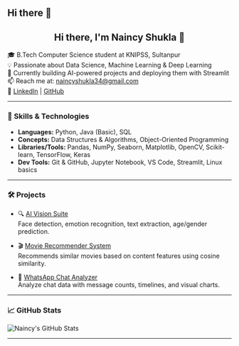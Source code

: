 ## Hi there 👋
<h2 align="center">Hi there, I'm Naincy Shukla 👋</h2>

🎓 B.Tech Computer Science student at KNIPSS, Sultanpur  
💡 Passionate about Data Science, Machine Learning & Deep Learning  
🔭 Currently building AI-powered projects and deploying them with Streamlit  
📫 Reach me at: naincyshukla34@gmail.com  
🔗 [LinkedIn](https://www.linkedin.com/in/naincyshukla12/) | [GitHub](https://github.com/naincy1229)

---

### 🚀 Skills & Technologies

- **Languages:** Python, Java (Basic), SQL  
- **Concepts:** Data Structures & Algorithms, Object-Oriented Programming  
- **Libraries/Tools:** Pandas, NumPy, Seaborn, Matplotlib, OpenCV, Scikit-learn, TensorFlow, Keras  
- **Dev Tools:** Git & GitHub, Jupyter Notebook, VS Code, Streamlit, Linux basics  

---

### 🛠️ Projects

- 🔍 [AI Vision Suite](https://ai-vision-suite-4.onrender.com)  
  Face detection, emotion recognition, text extraction, age/gender prediction.

- 🎬 [Movie Recommender System](https://movie-recommender-system-1-5fcq.onrender.com/)  
  Recommends similar movies based on content features using cosine similarity.

- 💬 [WhatsApp Chat Analyzer](https://whatsapp-chat-analyzer-5r16.onrender.com)  
  Analyze chat data with message counts, timelines, and visual charts.

---

### 📈 GitHub Stats

![Naincy's GitHub Stats](https://github-readme-stats.vercel.app/api?username=naincy1229&show_icons=true&theme=default)

---

